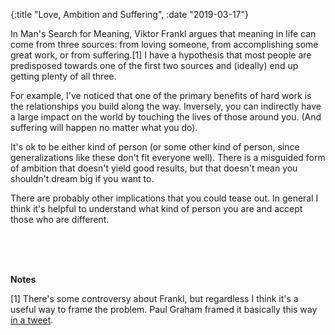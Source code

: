 {:title "Love, Ambition and Suffering", :date "2019-03-17"}

In Man's Search for Meaning, Viktor Frankl argues that meaning in life can come from three
sources: from loving someone, from accomplishing some great work, or from suffering.[1] I
have a hypothesis that most people are predisposed towards one of the first two
sources and (ideally) end up getting plenty of all three.

For example, I've noticed that one of the primary benefits of hard work is the
relationships you build along the way. Inversely, you can indirectly have a large impact
on the world by touching the lives of those around you. (And suffering will happen no
matter what you do).

It's ok to be either kind of person (or some other kind of person, since generalizations
like these don't fit everyone well). There is a misguided form of ambition that doesn't
yield good results, but that doesn't mean you shouldn't dream big if you want to.

There are probably other implications that you could tease out. In general I think it's
helpful to understand what kind of person you are and accept those who are different.

<br><br><br>

**Notes**

[1] There's some controversy about Frankl, but regardless I think it's a useful way to
frame the problem. Paul Graham framed it basically this way [in a
tweet](https://twitter.com/paulg/status/1073864964753055744).
